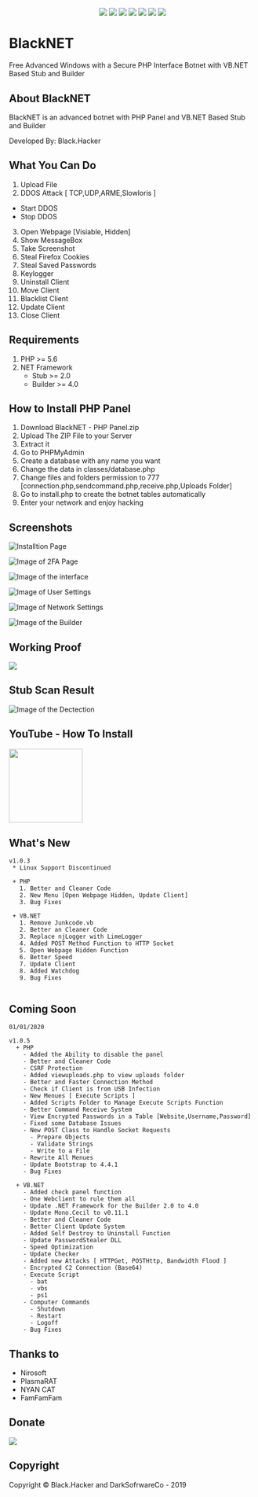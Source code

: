<p align="center">
 <img src="https://a.top4top.net/p_1104t3ole1.png" alt="" />
</p>

<p align="center">
 <a href="#"><img align="center" src="https://img.shields.io/github/repo-size/BlackHacker511/BlackNET" /></a>
 <a href="#"><img align="center" src="https://img.shields.io/github/issues-closed/BlackHacker511/BlackNET" /></a>
 <a href="#"><img align="center" src="https://img.shields.io/github/languages/top/BlackHacker511/BlackNET" /></a>
 <a href="#"><img align="center" src="https://img.shields.io/github/license/BlackHacker511/BlackNET" /></a>
 <a href="#"><img align="center" src="https://img.shields.io/github/v/release/BlackHacker511/BlackNET" /></a>
 <a href="#"><img align="center" src="https://img.shields.io/github/commits-since/BlackHacker511/BlackNET/v1.0.3.1" /></a>
 <a href="#"><img align="center" src="https://img.shields.io/github/stars/BlackHacker511/BlackNET?style=social" /></a>
</p>

# BlackNET
Free Advanced Windows with a Secure PHP Interface Botnet with VB.NET Based Stub and Builder

## About BlackNET
BlackNET is an advanced botnet with PHP Panel and VB.NET Based Stub and Builder

Developed By: Black.Hacker

## What You Can Do
 1. Upload File
 2. DDOS Attack [ TCP,UDP,ARME,Slowloris ]
   - Start DDOS
   - Stop DDOS
 3. Open Webpage [Visiable, Hidden]
 4. Show MessageBox
 5. Take Screenshot
 6. Steal Firefox Cookies
 7. Steal Saved Passwords
 8. Keylogger
 9. Uninstall Client
 10. Move Client
 11. Blacklist Client
 12. Update Client
 13. Close Client
 
## Requirements
1. PHP >=  5.6
2. NET Framework
    + Stub >= 2.0
    + Builder >= 4.0

## How to Install PHP Panel
1. Download BlackNET - PHP Panel.zip
2. Upload The ZIP File to your Server
3. Extract it
4. Go to PHPMyAdmin
5. Create a database with any name you want
6. Change the data in classes/database.php
7. Change files and folders permission to 777 [connection.php,sendcommand.php,receive.php,Uploads Folder]
8. Go to install.php to create the botnet tables automatically
9. Enter your network and enjoy hacking

## Screenshots
![Installtion Page](https://i.imgur.com/RwNTwgs.png)

![Image of 2FA Page](https://i.imgur.com/v1zCoiv.png)

![Image of the interface](https://3.top4top.net/p_1429o4b871.png)

![Image of User Settings](https://3.top4top.net/p_1415ttdvo2.png)

![Image of Network Settings](https://4.top4top.net/p_1415i872p1.png)

![Image of the Builder](https://i.gyazo.com/c49594c1a490253d6adabcd1fbf7227f.png)

## Working Proof
![](https://6.top4top.net/p_1327v2kiv1.gif)

## Stub Scan Result

![Image of the Dectection](https://antiscan.me/images/result/T4VSTbvyoCYJ.png)

## YouTube - How To Install
<a href="https://youtu.be/GyPdu20rC1A"><img src="https://1.top4top.net/p_1423q6dks1.png" alt="" width="150" hieght="150"></a>

## What's New

```
v1.0.3
 * Linux Support Discontinued

 + PHP
   1. Better and Cleaner Code
   2. New Menu [Open Webpage Hidden, Update Client]
   3. Bug Fixes
  
 + VB.NET
   1. Remove Junkcode.vb
   2. Better an Cleaner Code
   3. Replace njLogger with LimeLogger
   4. Added POST Method Function to HTTP Socket
   5. Open Webpage Hidden Function
   6. Better Speed
   7. Update Client
   8. Added Watchdog
   9. Bug Fixes
  
```

## Coming Soon
```
01/01/2020

v1.0.5
  + PHP
    - Added the Ability to disable the panel
    - Better and Cleaner Code
    - CSRF Protection
    - Added viewuploads.php to view uploads folder
    - Better and Faster Connection Method
    - Check if Client is from USB Infection
    - New Menues [ Execute Scripts ]
    - Added Scripts Folder to Manage Execute Scripts Function
    - Better Command Receive System
    - View Encrypted Passwords in a Table [Website,Username,Password]
    - Fixed some Database Issues
    - New POST Class to Handle Socket Requests
      - Prepare Objects
      - Validate Strings
      - Write to a File
    - Rewrite All Menues
    - Update Bootstrap to 4.4.1
    - Bug Fixes
    
  + VB.NET
    - Added check panel function
    - One Webclient to rule them all
    - Update .NET Framework for the Builder 2.0 to 4.0
    - Update Mono.Cecil to v0.11.1
    - Better and Cleaner Code
    - Better Client Update System
    - Added Self Destroy to Uninstall Function
    - Update PasswordStealer DLL
    - Speed Optimization
    - Update Checker
    - Added new Attacks [ HTTPGet, POSTHttp, Bandwidth Flood ]
    - Encrypted C2 Connection (Base64)
    - Execute Script
      - bat
      - vbs
      - ps1
    - Computer Commands
      - Shutdown
      - Restart
      - Logoff
    - Bug Fixes
```

## Thanks to
- Nirosoft
- PlasmaRAT
- NYAN CAT
- FamFamFam

## Donate
<a target="_blank" href="https://www.paypal.com/cgi-bin/webscr?cmd=_donations&business=farisksa79%40gmail.com&item_name=BlackNET+Development&currency_code=USD&source=url"><img src="https://www.paypalobjects.com/en_US/i/btn/btn_donateCC_LG.gif" /></a>

## Copyright
Copyright © Black.Hacker and DarkSofrwareCo - 2019
